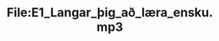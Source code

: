 ---
title: File:E1_Langar_þig_að_læra_ensku.mp3
recording of: Langar þig að læra ensku?
reading speed: slow
speaker: E
license: CC0
---